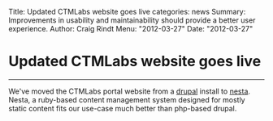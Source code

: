 Title: Updated CTMLabs website goes live
categories: news
Summary: Improvements in usability and maintainability should provide a better user experience.
Author: Craig Rindt
Menu: "2012-03-27"
Date: "2012-03-27"

# Updated CTMLabs website goes live
<hr class="soften-right tight">

We've moved the CTMLabs portal website from a [drupal] install to
[nesta].  Nesta, a ruby-based content management system designed for
mostly static content fits our use-case much better than php-based
drupal.

[drupal]: http://drupal.org
[nesta]: http://nestacms.com
